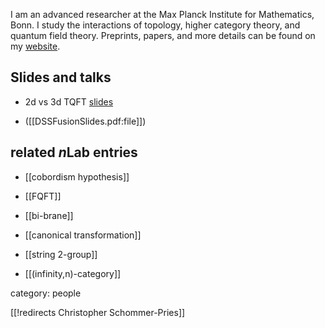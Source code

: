 I am an advanced researcher at the Max Planck Institute for Mathematics, Bonn. I study the interactions of topology, higher category theory, and quantum field theory. Preprints,  papers, and more details can be found on my [website](http://sites.google.com/site/chrisschommerpriesmath/Home).


## Slides and talks

* 2d vs 3d TQFT [slides](http://sites.google.com/site/chrisschommerpriesmath/Home/Slides-MFO-6-11-09.pdf?attredirects=0)

* ([[DSSFusionSlides.pdf:file]])

## related $n$Lab entries

* [[cobordism hypothesis]]

* [[FQFT]]

* [[bi-brane]]

* [[canonical transformation]]

* [[string 2-group]]

* [[(infinity,n)-category]]

category: people

[[!redirects Christopher Schommer-Pries]]
